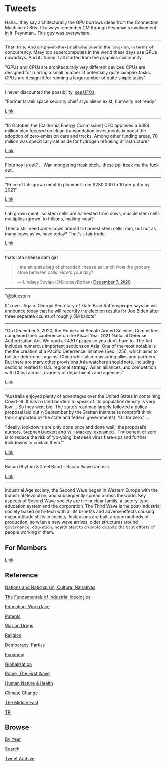 # Tweets


Haha.. they say architecturally the GPU borrows ideas from the
Connection Machine of 80s. I'll always remember CM through Feynman's
involvement [in it](https://longnow.org/essays/richard-feynman-connection-machine/).
Feynman.. This guy was everywhere.

---

That' true. And simple-in-the-small wins over in the long-run, in
terms of concurrency. Many top supercomputers in the world these days
use GPUs nowadays. And its funny it all started from the graphics
community.

"GPUs and CPUs are architecturally very different devices. CPUs are
designed for running a small number of potentially quite complex
tasks. GPUs are designed for running a large number of quite simple
tasks"

---

I never discounted the possibility, [see UFOs](2015/08/ufo.md).

"Former Israeli space security chief says aliens exist, humanity not ready"

[Link](https://www.jpost.com/omg/former-israeli-space-security-chief-says-aliens-exist-humanity-not-ready-651405)

---

"In October, the [California Energy Commission] CEC approved a $384
million plan focused on clean transportation investments to boost the
adoption of zero-emission cars and trucks. Among other funding areas,
70 million was specifically set aside for hydrogen refueling
infrastructure"

[Link](http://www.fchea.org/in-transition/2020/12/7/california-policy-update)

---

Flournoy is out? ... War-mongering freak bitch.. these ppl freak me
the fuck out.

---

"Price of lab-grown meat to plummet from $280,000 to 10 per patty by
2021"

[Link](ttps://vegnews.com/2019/7/price-of-lab-grown-meat-to-plummet-from-280000-to-10-per-patty-by-2021)

---

Lab grown meat.. so stem cells are harvested from cows, muscle stem
cells multiplies (grown) to trillions, making meat?

Then u still need *some* cows around to harvest stem cells from, but
not as many cows as we have today? That's a fair trade.

[Link](https://youtu.be/u468xY1T8fw?t=40)

---

thats lota cheese dam girl

<blockquote class="twitter-tweet"><p lang="en" dir="ltr">I ate an entire bag of shredded cheese as lunch from the grocery store between calls. How’s your day?</p>&mdash; Lindsey Boylan (@LindseyBoylan) <a href="https://twitter.com/LindseyBoylan/status/1336032809136361477?ref_src=twsrc%5Etfw">December 7, 2020</a></blockquote> <script async src="https://platform.twitter.com/widgets.js" charset="utf-8"></script>

---

"@bluestein

It’s over. Again. Georgia Secretary of State Brad Raffensperger says
he will announce today that he will recertify the election results for
Joe Biden after three separate counts of roughly 5M ballots"

---

"On December 3, 2020, the House and Senate Armed Services Committees
completed their conference on the Fiscal Year 2021 National Defense
Authorization Act. We read all 4,517 pages so you don’t have to. The
Act includes numerous important sections on Asia. One of the most
notable is the the creation of a Pacific Deterrence Initiative
(Sec. 1251), which aims to bolster deterrence against China while also
reassuring allies and partners. But there are many other provisions
Asia watchers should note, including sections related to U.S. regional
strategy, Asian alliances, and competition with China across a variety
of departments and agencies"

[Link](https://www.aei.org/multimedia/key-provisions-on-asia-in-the-national-defense-authorization-act/)

---

"Australia enjoyed plenty of advantages over the United States in
containing Covid-19. It has no land borders to speak of. Its
population density is very low ... So they went big. The state’s
roadmap largely followed a policy proposal laid out in September by
the Grattan Institute (a nonprofit think tank supported by the state
and federal governments): 'Go for zero.' ...

'Ideally, lockdowns are only done once and done well,' the proposal’s
authors, Stephen Duckett and Will Mackey, explained. 'The benefit of
zero is to reduce the risk of ‘yo-yoing’ between virus flare-ups and
further lockdowns to contain them.'”

[Link](https://www.vox.com/platform/amp/2020/12/4/22151242/melbourne-victoria-australia-covid-19-cases-lockdown?__twitter_impression=true)

---

Bacao Rhythm & Steel Band - Bacao Suave \#music

[Link](https://youtu.be/nfujSxgxKQg)

---

Industrial Age society, the Second Wave began in Western Europe with
the Industrial Revolution, and subsequently spread across the
world. Key aspects of Second Wave society are the nuclear family, a
factory-type education system and the corporation. The Third Wave is
the post-industrial society based on hi-tech with all its benefits and
adverse effects causing major attitude shifts in society. Institutions
are built around methods of production, so when a new wave arrives,
older structures around governance, education, health start to crumble
despite the best efforts of people working in them.

## For Members

[Link](https://thirdwave-members.herokuapp.com)

## Reference

[Nations and Nationalism, Culture, Narratives](/2013/02/nations-and-nationalism.md)

[The Fundamentals of Industrial Ideologies](/2011/04/fundamentals-of-industrial-ideologies.md)

[Education, Workplace](2017/09/education-workplace.md)

[Patents](/2018/09/patents.md)

[War on Drugs](/2019/11/war-on-drugs.md)

[Religion](/2015/04/god-religion.md)

[Democracy, Parties](/2016/11/democracy.md)

[Economy](/2018/05/economy.md)

[Globalization](/2018/09/globalization.md)

[Rome, The First Wave](/2017/12/rome.md)

[Human Nature & Health](/2020/07/human-nature.md)

[Climate Change](/2018/12/climate.md)

[The Middle East](/2019/07/middleeast.md)

[TR](../tr)

## Browse

[By Year](years.md)

[Search](search.html)

[Tweet Archive](/tweets/README.md)


